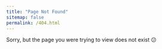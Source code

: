 ```yaml
---
title: "Page Not Found"
sitemap: false
permalink: /404.html
---
```


Sorry, but the page you were trying to view does not exist :confused:
